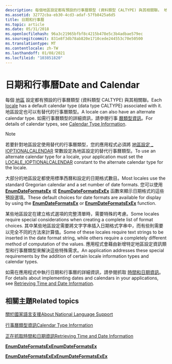 ```yaml
---
description: 每個地區設定都有預設的行事曆類型 (資料類型 CALTYPE) 與其相關聯。 地區設定也可以有替代的行事曆類型。 如需行事曆類型的詳細資訊，請參閱行事曆類型資訊。
ms.assetid: 32772cba-eb30-4cd3-adaf-57fb8425a6d5
title: 日期和行事曆
ms.topic: article
ms.date: 05/31/2018
ms.openlocfilehash: 96a3c21965bfbf8c4215b478e5c3b4adbae579ec
ms.sourcegitcommit: 831e8f3db78ab820e1710cede244553c70e50500
ms.translationtype: MT
ms.contentlocale: zh-TW
ms.lasthandoff: 01/08/2021
ms.locfileid: "103851820"
---
```

# <a name="date-and-calendar"></a><span data-ttu-id="26477-105">日期和行事曆</span><span class="sxs-lookup"><span data-stu-id="26477-105">Date and Calendar</span></span>

<span data-ttu-id="26477-106">每個 [地區](locales-and-languages.md) 設定都有預設的行事曆類型 (資料類型 CALTYPE) 與其相關聯。</span><span class="sxs-lookup"><span data-stu-id="26477-106">Each [locale](locales-and-languages.md) has a default calendar type (data type CALTYPE) associated with it.</span></span> <span data-ttu-id="26477-107">地區設定也可以有替代的行事曆類型。</span><span class="sxs-lookup"><span data-stu-id="26477-107">A locale can also have an alternate calendar type.</span></span> <span data-ttu-id="26477-108">如需行事曆類型的詳細資訊，請參閱行事 [曆類型資訊](calendar-type-information.md)。</span><span class="sxs-lookup"><span data-stu-id="26477-108">For details of calendar types, see [Calendar Type Information](calendar-type-information.md).</span></span>

> [!Note]  
> <span data-ttu-id="26477-109">若要針對地區設定使用替代的行事曆類型，您的應用程式必須將 [地區設定 \_ IOPTIONALCALENDAR](locale-ioptionalcalendar.md) 常數設定為地區設定的替代行事曆類型。</span><span class="sxs-lookup"><span data-stu-id="26477-109">To use an alternate calendar type for a locale, your application must set the [LOCALE\_IOPTIONALCALENDAR](locale-ioptionalcalendar.md) constant to the alternate calendar type for the locale.</span></span>

 

<span data-ttu-id="26477-110">大部分的地區設定都使用標準西曆和設定的日期格式數目。</span><span class="sxs-lookup"><span data-stu-id="26477-110">Most locales use the standard Gregorian calendar and a set number of date formats.</span></span> <span data-ttu-id="26477-111">您可以使用 [**EnumDateFormatsEx**](/windows/desktop/api/Winnls/nf-winnls-enumdateformatsexa) 或 [**EnumDateFormatsExEx**](/windows/desktop/api/Winnls/nf-winnls-enumdateformatsexex) 函數來顯示日期格式的這些預設選項。</span><span class="sxs-lookup"><span data-stu-id="26477-111">These default choices for date formats are available for display by using the [**EnumDateFormatsEx**](/windows/desktop/api/Winnls/nf-winnls-enumdateformatsexa) or [**EnumDateFormatsExEx**](/windows/desktop/api/Winnls/nf-winnls-enumdateformatsexex) function.</span></span>

<span data-ttu-id="26477-112">某些地區設定在建立格式選項的完整清單時，需要特殊的考慮。</span><span class="sxs-lookup"><span data-stu-id="26477-112">Some locales require special considerations when creating a complete list of format choices.</span></span> <span data-ttu-id="26477-113">其中某些地區設定需要將文字字串插入日期格式字串中，而有些則需要以完全不同的方法來計算值。</span><span class="sxs-lookup"><span data-stu-id="26477-113">Some of these locales require text strings to be inserted in the date format string, while others require a completely different method of computation of the values.</span></span> <span data-ttu-id="26477-114">應用程式會藉由新增特定地區設定資訊類型和行事曆類型來解決這些特殊需求。</span><span class="sxs-lookup"><span data-stu-id="26477-114">An application addresses these special requirements by the addition of certain locale information types and calendar types.</span></span>

<span data-ttu-id="26477-115">如需在應用程式中執行日期和行事曆的詳細資訊，請參閱抓取 [時間和日期資訊](retrieving-time-and-date-information.md)。</span><span class="sxs-lookup"><span data-stu-id="26477-115">For details about implementing dates and calendars in your applications, see [Retrieving Time and Date Information](retrieving-time-and-date-information.md).</span></span>

## <a name="related-topics"></a><span data-ttu-id="26477-116">相關主題</span><span class="sxs-lookup"><span data-stu-id="26477-116">Related topics</span></span>

<dl> <dt>

[<span data-ttu-id="26477-117">關於國家語言支援</span><span class="sxs-lookup"><span data-stu-id="26477-117">About National Language Support</span></span>](about-national-language-support.md)
</dt> <dt>

[<span data-ttu-id="26477-118">行事曆類型資訊</span><span class="sxs-lookup"><span data-stu-id="26477-118">Calendar Type Information</span></span>](calendar-type-information.md)
</dt> <dt>

[<span data-ttu-id="26477-119">正在抓取時間和日期資訊</span><span class="sxs-lookup"><span data-stu-id="26477-119">Retrieving Time and Date Information</span></span>](retrieving-time-and-date-information.md)
</dt> <dt>

[<span data-ttu-id="26477-120">**EnumDateFormatsEx**</span><span class="sxs-lookup"><span data-stu-id="26477-120">**EnumDateFormatsEx**</span></span>](/windows/desktop/api/Winnls/nf-winnls-enumdateformatsexa)
</dt> <dt>

[<span data-ttu-id="26477-121">**EnumDateFormatsExEx**</span><span class="sxs-lookup"><span data-stu-id="26477-121">**EnumDateFormatsExEx**</span></span>](/windows/desktop/api/Winnls/nf-winnls-enumdateformatsexex)
</dt> </dl>

 

 



